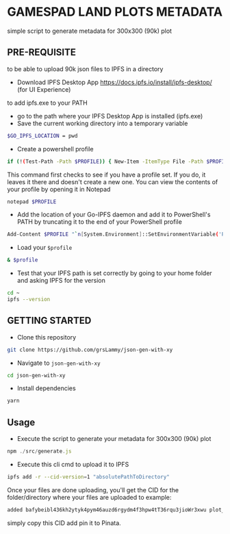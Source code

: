 # GAMESPAD LAND PLOTS METADATA

simple script to generate metadata for 300x300 (90k) plot

## PRE-REQUISITE

to be able to upload 90k json files to IPFS in a directory
- Download IPFS Desktop App https://docs.ipfs.io/install/ipfs-desktop/ (for UI Experience)

to add ipfs.exe to your PATH
- go to the path where your IPFS Desktop App is installed (ipfs.exe)
- Save the current working directory into a temporary variable
```sh
$GO_IPFS_LOCATION = pwd
```
- Create a powershell profile
```sh
if (!(Test-Path -Path $PROFILE)) { New-Item -ItemType File -Path $PROFILE -Force }
```
This command first checks to see if you have a profile set. If you do, it leaves it there and doesn't create a new one. You can view the contents of your profile by opening it in Notepad
```sh
notepad $PROFILE
```
- Add the location of your Go-IPFS daemon and add it to PowerShell's PATH by truncating it to the end of your PowerShell profile
```sh
Add-Content $PROFILE "`n[System.Environment]::SetEnvironmentVariable('PATH',`$Env:PATH+';;$GO_IPFS_LOCATION')"
```
- Load your `$profile`
```sh
& $profile 
```
- Test that your IPFS path is set correctly by going to your home folder and asking IPFS for the version
```sh
cd ~
ipfs --version
```
## GETTING STARTED
- Clone this repository
```sh
git clone https://github.com/grsLammy/json-gen-with-xy
```
- Navigate to `json-gen-with-xy`
```sh
cd json-gen-with-xy
```
- Install dependencies
```sh
yarn
```

## Usage
- Execute the script to generate your metadata for 300x300 (90k) plot
```javascript
npm ./src/generate.js
```
- Execute this cli cmd to upload it to IPFS
```sh
ipfs add -r --cid-version=1 "absolutePathToDirectory"
```
Once your files are done uploading, you'll get the CID for the folder/directory where your files are uploaded to
example:
```sh
added bafybeibl436kh2ytyk4pym46auzd6rgydm4f3hpw4tT36rqu3jioWr3xwu plot_metadata
```
simply copy this CID add pin it to Pinata. 

